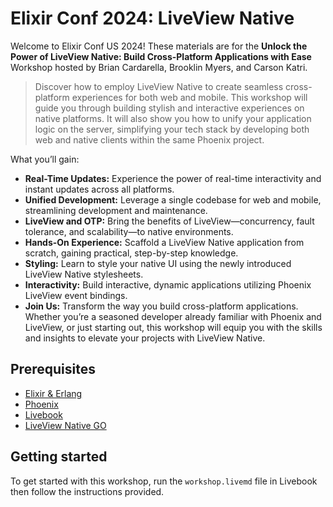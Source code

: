 
# Elixir Conf 2024: LiveView Native

Welcome to Elixir Conf US 2024! These materials are for the **Unlock the Power of LiveView Native: Build Cross-Platform Applications with Ease** Workshop hosted by Brian Cardarella, Brooklin Myers, and Carson Katri.

> Discover how to employ LiveView Native to create seamless cross-platform experiences for both web and mobile. This workshop will guide you through building stylish and interactive experiences on native platforms. It will also show you how to unify your application logic on the server, simplifying your tech stack by developing both web and native clients within the same Phoenix project.

What you’ll gain:

* **Real-Time Updates:** Experience the power of real-time interactivity and instant updates across all platforms.
* **Unified Development:** Leverage a single codebase for web and mobile, streamlining development and maintenance.
* **LiveView and OTP:** Bring the benefits of LiveView—concurrency, fault tolerance, and scalability—to native environments.
* **Hands-On Experience:** Scaffold a LiveView Native application from scratch, gaining practical, step-by-step knowledge.
* **Styling:** Learn to style your native UI using the newly introduced LiveView Native stylesheets.
* **Interactivity:** Build interactive, dynamic applications utilizing Phoenix LiveView event bindings.
* **Join Us:** Transform the way you build cross-platform applications. Whether you’re a seasoned developer already familiar with Phoenix and LiveView, or just starting out, this workshop will equip you with the skills and insights to elevate your projects with LiveView Native.

## Prerequisites

* [Elixir & Erlang](https://elixir-lang.org/install.html)
* [Phoenix](https://hexdocs.pm/phoenix/installation.html)
* [Livebook](https://livebook.dev/#install)
* [LiveView Native GO](https://testflight.apple.com/join/BQp7FQuE)

## Getting started

To get started with this workshop, run the `workshop.livemd` file in Livebook then follow the instructions provided.
